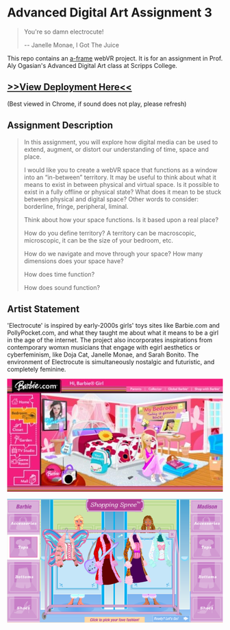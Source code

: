 # Advanced Digital Art Assignment 3
> You're so damn electrocute!
>
>   -- Janelle Monae, I Got The Juice

This repo contains an [a-frame](https://aframe.io/) webVR project. It is for an assignment in Prof. Aly Ogasian's Advanced Digital Art class at Scripps College.

## [>>View Deployment Here<<](http://juliaslohman.github.io/electrocute)
(Best viewed in Chrome, if sound does not play, please refresh)

## Assignment Description
> In this assignment, you will explore how digital media can be used to extend, augment, or distort our understanding of time, space and place.
>
> I would like you to create a webVR space that  functions as a window into an “in-between” territory. It may be useful to think about what it means to exist in between physical and virtual space. Is it possible to exist in a fully offline or physical state? What does it mean to be stuck between physical and digital space? Other words to consider: borderline, fringe, peripheral, liminal.
>
> Think about how your space functions. Is it based upon a real place?
>
> How do you define territory? A territory can be macroscopic, microscopic, it can be the size of your bedroom, etc.
>
> How do we navigate and move through your space? How many dimensions does your space have?
>
> How does time function?
>
> How does sound function?

## Artist Statement
'Electrocute' is inspired by early-2000s girls' toys sites like Barbie.com and PollyPocket.com, and what they taught me about what it means to be a girl in the age of the internet. The project also incorporates inspirations from contemporary womxn musicians that engage with egirl aesthetics or cyberfeminism, like Doja Cat, Janelle Monae, and Sarah Bonito. The environment of Electrocute is simultaneously nostalgic and futuristic, and completely feminine.

![barbiebedroom](src/assets/images/inspo/barbiesbedroom.jpg)

![myscenefashion](src/assets/images/inspo/myscenefashion.png)